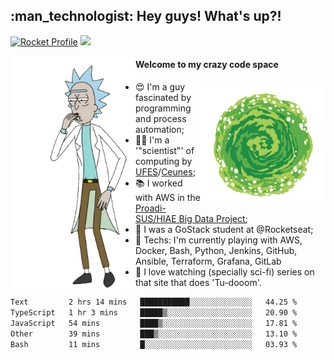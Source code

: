 
<h2> :man_technologist: Hey guys! What's up?!</h2>
                                                                         
[![Rocket Profile](https://img.shields.io/static/v1?label=Rocketseat&message=Profile&colorA=purple&color=black&logo=Rocket&logoColor=white)](https://app.rocketseat.com.br/me/elyabe)
<a href="https://www.linkedin.com/in/elyabe/"><img src="https://img.shields.io/badge/LinkedIn-informational?logo=linkedin"/></a>

<img align='left' src="https://raw.githubusercontent.com/Elyabe/Elyabe/master/images/rick-dancing.gif" width='200'>

                       
#### Welcome to my crazy code space 
<img align='right' src="https://raw.githubusercontent.com/Elyabe/elyabe/master/images/portal-3.gif" width='200'>

- :heart_eyes: I'm a guy fascinated by programming and process automation; 
- :office_worker: I'm a '"scientist"' of computing by [UFES](http://ufes.br)/[Ceunes](http://ceunes.ufes.br);
- :books: I worked with AWS in the [Proadi-SUS/HIAE Big Data Project](https://www.einstein.br/responsabilidade-social/atuacao-com-o-ministerio-da-saude/proadi-sus);
- :rocket: I was a GoStack student at @Rocketseat;
- :green_heart: Techs: I'm currently playing with AWS, Docker, Bash, Python, Jenkins, GitHub, Ansible, Terraform, Grafana, GitLab
- :movie_camera: I love watching (specially sci-fi) series on that site that does 'Tu-dooom'.

<!--START_SECTION:waka-->

```txt
Text         2 hrs 14 mins   ███████████░░░░░░░░░░░░░░   44.25 %
TypeScript   1 hr 3 mins     █████▒░░░░░░░░░░░░░░░░░░░   20.90 %
JavaScript   54 mins         ████▒░░░░░░░░░░░░░░░░░░░░   17.81 %
Other        39 mins         ███▒░░░░░░░░░░░░░░░░░░░░░   13.10 %
Bash         11 mins         █░░░░░░░░░░░░░░░░░░░░░░░░   03.93 %
```

<!--END_SECTION:waka-->
